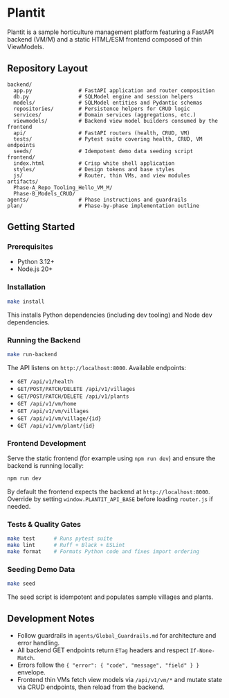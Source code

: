 # Plantit

Plantit is a sample horticulture management platform featuring a FastAPI backend (VM/M) and a static HTML/ESM frontend composed of thin ViewModels.

## Repository Layout

```
backend/
  app.py               # FastAPI application and router composition
  db.py                # SQLModel engine and session helpers
  models/              # SQLModel entities and Pydantic schemas
  repositories/        # Persistence helpers for CRUD logic
  services/            # Domain services (aggregations, etc.)
  viewmodels/          # Backend view model builders consumed by the frontend
  api/                 # FastAPI routers (health, CRUD, VM)
  tests/               # Pytest suite covering health, CRUD, VM endpoints
  seeds/               # Idempotent demo data seeding script
frontend/
  index.html           # Crisp white shell application
  styles/              # Design tokens and base styles
  js/                  # Router, thin VMs, and view modules
artifacts/
  Phase-A_Repo_Tooling_Hello_VM_M/
  Phase-B_Models_CRUD/
agents/                # Phase instructions and guardrails
plan/                  # Phase-by-phase implementation outline
```

## Getting Started

### Prerequisites
- Python 3.12+
- Node.js 20+

### Installation

```bash
make install
```

This installs Python dependencies (including dev tooling) and Node dev dependencies.

### Running the Backend

```bash
make run-backend
```

The API listens on `http://localhost:8000`. Available endpoints:
- `GET /api/v1/health`
- `GET/POST/PATCH/DELETE /api/v1/villages`
- `GET/POST/PATCH/DELETE /api/v1/plants`
- `GET /api/v1/vm/home`
- `GET /api/v1/vm/villages`
- `GET /api/v1/vm/village/{id}`
- `GET /api/v1/vm/plant/{id}`

### Frontend Development

Serve the static frontend (for example using `npm run dev`) and ensure the backend is running locally:

```bash
npm run dev
```

By default the frontend expects the backend at `http://localhost:8000`. Override by setting `window.PLANTIT_API_BASE` before loading `router.js` if needed.

### Tests & Quality Gates

```bash
make test      # Runs pytest suite
make lint      # Ruff + Black + ESLint
make format    # Formats Python code and fixes import ordering
```

### Seeding Demo Data

```bash
make seed
```

The seed script is idempotent and populates sample villages and plants.

## Development Notes

- Follow guardrails in `agents/Global_Guardrails.md` for architecture and error handling.
- All backend GET endpoints return `ETag` headers and respect `If-None-Match`.
- Errors follow the `{ "error": { "code", "message", "field" } }` envelope.
- Frontend thin VMs fetch view models via `/api/v1/vm/*` and mutate state via CRUD endpoints, then reload from the backend.
